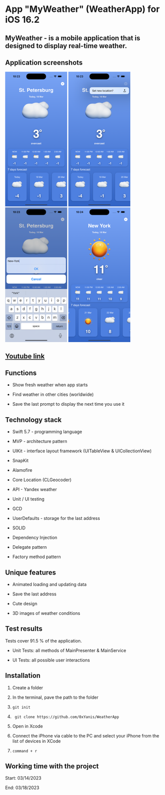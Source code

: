 # App "MyWeather" (WeatherApp) for iOS 16.2

## MyWeather - is a mobile application that is designed to display real-time weather.

## Application screenshots

<html>
 <body>
  <p>
    <img src="Screenshots/1.png" width="200">
    <img src="Screenshots/2.png" width="200">
    <img src="Screenshots/3.png" width="200">
    <img src="Screenshots/4.png" width="200">
  </p>
 </body>
</html>

## [Youtube link](https://youtube.com/shorts/Wnj7qYaaBs8)

## Functions

- Show fresh weather when app starts

- Find weather in other cities (worldwide)

- Save the last prompt to display the next time you use it

## Technology stack

- Swift 5.7 - programming language

- MVP - architecture pattern

- UIKit - interface layout framework (UITableView & UICollectionView)

- SnapKit

- Alamofire

- Core Location (CLGeocoder)

- API - Yandex weather

- Unit / UI testing

- GCD

- UserDefaults - storage for the last address

- SOLID

- Dependency Injection

- Delegate pattern

- Factory method pattern

## Unique features

- Animated loading and updating data

- Save the last address

- Cute design

- 3D images of weather conditions

## Test results

Tests cover 91.5 % of the application.

- Unit Tests: all methods of MainPresenter & MainService

- UI Tests: all possible user interactions

## Installation

1. Create a folder

2. In the terminal, pave the path to the folder

3. ``` git init ```

4. ``` git clone https://github.com/0xYanis/WeatherApp```

5. Open in Xcode

6. Connect the iPhone via cable to the PC and select your iPhone from the list of devices in XCode

7. ``` command + r ```

## Working time with the project

Start: 03/14/2023

End: 03/18/2023




